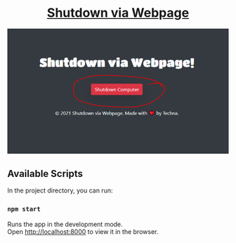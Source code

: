 <h1 align="center">
  <a href="https://getquizzer.com/">
    Shutdown via Webpage
  </a>
</h1>

![Screenshot](screenshot.png)

## Available Scripts

In the project directory, you can run:

### `npm start`

Runs the app in the development mode.\
Open [http://localhost:8000](http://localhost:8000) to view it in the browser.